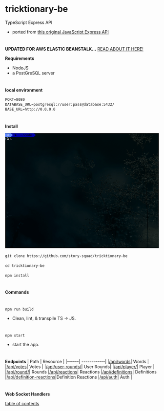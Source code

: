 # tricktionary-be

TypeScript Express API
- ported from [this original JavaScript Express API](https://github.com/christiano39/trictionary_be)

#

**UPDATED FOR AWS ELASTIC BEANSTALK...**
[READ ABOUT IT HERE!](EB-README.md)

**Requirements**

- NodeJS
- a PostGreSQL server

#
**local environment**

    PORT=8080
    DATABASE_URL=postgresql://user:pass@database:5432/
    BASE_URL=http://0.0.0.0

#
**Install**

![install](gifs/install.gif)

    git clone https://github.com/story-squad/tricktionary-be

    cd tricktionary-be

    npm install

#

**Commands**

#
    npm run build

- Clean, lint, & transpile TS -> JS.
#
    npm start

- start the app.
#

**Endpoints**
| Path | Resource |
|------| ------------|
|[/api/words](src/api/words)| Words |
|[/api/votes](src/api/votes)| Votes |
|[/api/user-rounds/](src/api/userRounds)| User Rounds|
|[/api/player/](src/api/player)| Player |
|[/api/round/](src/api/rounds)| Rounds
|[/api/reactions](src/api/reactions)| Reactions
|[/api/definitions](src/api/definitions)| Definitions
|[/api/definition-reactions](src/api/definitionReactions)|Definition Reactions
|[/api/auth](src/api/auth)| Auth |

#
**Web Socket Handlers**

[table of contents](docs/README.md)
